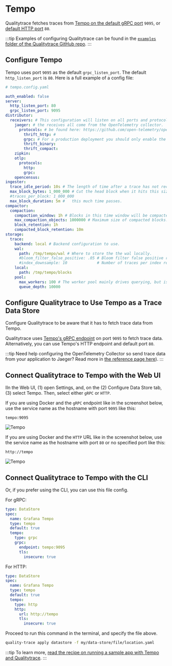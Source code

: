 # Tempo

Qualitytrace fetches traces from [Tempo on the default gRPC port](https://grafana.com/docs/tempo/latest/configuration/#server) `9095`, or [default HTTP port](https://grafana.com/docs/tempo/latest/configuration/#server) `80`.

:::tip
Examples of configuring Qualitytrace can be found in the [`examples` folder of the Qualitytrace GitHub repo](https://github.com/intelops/quality-trace/tree/main/examples).
:::

## Configure Tempo

Tempo uses port `9095` as the default `grpc_listen_port`. The default `http_listen_port` is `80`. Here is a full example of a config file:

```yaml
# tempo.config.yaml

auth_enabled: false
server:
  http_listen_port: 80
  grpc_listen_port: 9095
distributor:
  receivers: # This configuration will listen on all ports and protocols that Tempo is capable of.
    jaeger: # the receives all come from the OpenTelemetry collector.  more configuration information can
      protocols: # be found here: https://github.com/open-telemetry/opentelemetry-collector/tree/master/receiver.
        thrift_http: #
        grpc: # For a production deployment you should only enable the receivers you need!
        thrift_binary:
        thrift_compact:
    zipkin:
    otlp:
      protocols:
        http:
        grpc:
    opencensus:
ingester:
  trace_idle_period: 10s # The length of time after a trace has not received spans to consider it complete and flush it.
  max_block_bytes: 1_000_000 # Cut the head block when it hits this size or ...
  #traces_per_block: 1_000_000
  max_block_duration: 5m #   this much time passes.
compactor:
  compaction:
    compaction_window: 1h # Blocks in this time window will be compacted together.
    max_compaction_objects: 1000000 # Maximum size of compacted blocks.
    block_retention: 1h
    compacted_block_retention: 10m
storage:
  trace:
    backend: local # Backend configuration to use.
    wal:
      path: /tmp/tempo/wal # Where to store the the wal locally.
      #bloom_filter_false_positive: .05 # Bloom filter false positive rate.  Lower values create larger filters but fewer false positives.
      #index_downsample: 10             # Number of traces per index record.
    local:
      path: /tmp/tempo/blocks
    pool:
      max_workers: 100 # The worker pool mainly drives querying, but is also used for polling the blocklist.
      queue_depth: 10000
```

## Configure Qualitytrace to Use Tempo as a Trace Data Store

Configure Qualitytrace to be aware that it has to fetch trace data from Tempo.

Qualitytrace uses [Tempo's gRPC endpoint](https://grafana.com/docs/tempo/latest/configuration/#server) on port `9095` to fetch trace data. Alternatively, you can use Tempo's HTTP endpoint and default port `80`.

:::tip
Need help configuring the OpenTelemetry Collector so send trace data from your application to Jaeger? Read more in [the reference page here](../opentelemetry-collector-configuration-file-reference)).
:::

## Connect Qualitytrace to Tempo with the Web UI

IIn the Web UI, (1) open Settings, and, on the (2) Configure Data Store tab, (3) select Tempo. Then, select either `gRPC` or `HTTP`.

If you are using Docker and the `gRPC` endpoint like in the screenshot below, use the service name as the hostname with port `9095` like this:

```
tempo:9095
```

![Tempo](../img/Tempo-settings.png)

<!---![](https://res.cloudinary.com/djwdcmwdz/image/upload/v1678891103/Blogposts/Docs/screely-1678891089174_jyclka.png)-->

If you are using Docker and the `HTTP` URL like in the screenshot below, use the service name as the hostname with port `80` or no specified port like this:

```
http://tempo
```

![Tempo](../img/Tempo-settings.png)

<!---![](https://res.cloudinary.com/djwdcmwdz/image/upload/v1678982310/Blogposts/Docs/screely-1678982283099_ywstac.png)-->

## Connect Qualitytrace to Tempo with the CLI

Or, if you prefer using the CLI, you can use this file config.

For gRPC:

```yaml
type: DataStore
spec:
  name: Grafana Tempo
  type: tempo
  default: true
  tempo:
    type: grpc
    grpc:
      endpoint: tempo:9095
      tls:
        insecure: true
```

For HTTP:

```yaml
type: DataStore
spec:
  name: Grafana Tempo
  type: tempo
  default: true
  tempo:
    type: http
    http:
      url: http://tempo
      tls:
        insecure: true
```

Proceed to run this command in the terminal, and specify the file above.

```bash
quality-trace apply datastore -f my/data-store/file/location.yaml
```

:::tip
To learn more, [read the recipe on running a sample app with Tempo and Qualitytrace](../../examples-tutorials/recipes/running-quality-trace-with-tempo.md).
:::
